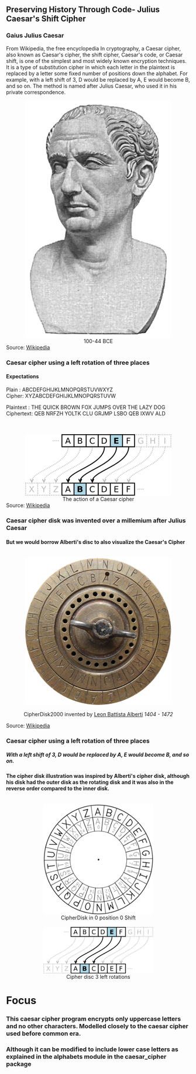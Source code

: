 ## Preserving History Through Code- Julius Caesar's Shift Cipher

### Gaius Julius Caesar
From Wikipedia, the free encyclopedia
In cryptography, a Caesar cipher, also known as Caesar's cipher, the shift cipher, Caesar's code, or Caesar shift, is one of the simplest and most widely known encryption techniques. It is a type of substitution cipher in which each letter in the plaintext is replaced by a letter some fixed number of positions down the alphabet. For example, with a left shift of 3, D would be replaced by A, E would become B, and so on. The method is named after Julius Caesar, who used it in his private correspondence.

<div align="center">
    <img src="/images/julius_caesar.png"
         width="400"
         align="center"
         margin="100"
         alt="The Caesar cipher is named for Julius Caesar, who used an alphabet where decrypting would shift three letters to the left.." 
         caption="Gaius Julius Caesar"
    />    
    <div align="center">100-44 BCE</div>
</div>
Source: <a href="https://en.wikipedia.org/wiki/File:Bust_of_Julius_Caesar_from_History_of_the_World_(1902).png">Wikipedia</a>


### Caesar cipher using a left rotation of three places
#### Expectations

Plain : ABCDEFGHIJKLMNOPQRSTUVWXYZ <br/>
Cipher: XYZABCDEFGHIJKLMNOPQRSTUVW <br/>

Plaintext : THE QUICK BROWN FOX JUMPS OVER THE LAZY DOG <br/>
Ciphertext: QEB NRFZH YOLTK CLU GRJMP LSBO QEB IXWV ALD <br/>  
<br/>

<div align="center">
    <img src="/images/caesar_cipher_left_shift_of_3.png"
         width="400"
         align="center"
         margin="100"
         alt="The action of a Caesar cipher is to replace each plaintext letter with a different one a fixed number of places down the alphabet. The cipher illustrated here uses a left shift of three, so that (for example) each occurrence of E in the plaintext becomes B in the ciphertext." 
         caption="The action of a Caesar cipher"
    />    
    <div align="center">The action of a Caesar cipher</div>
</div>
Source: <a href="https://upload.wikimedia.org/wikipedia/commons/thumb/4/4a/Caesar_cipher_left_shift_of_3.svg/220px-Caesar_cipher_left_shift_of_3.svg.png">Wikipedia</a>


### Caesar cipher disk was invented over a millemium after Julius Caesar
#### But we would borrow Alberti's disc to also visualize the Caesar's Cipher

<br />
<div align="center">
    <img src="/images/alberti_cipher_disk.png" 
         width="400"
         align="center"
         margin="100"
         alt="CipherDisk2000" 
         caption="Cipher disc for substitution cipher, manufacturer: Linge, Pleidelsheim (Germany)"
    />    
    <div align="center"><br>CipherDisk2000 invented by <a href="https://en.wikipedia.org/wiki/Leon_Battista_Alberti">Leon Battista Alberti</a>&nbsp<i>1404 - 1472</i></div>
</div>
 
Source: <a href="https://upload.wikimedia.org/wikipedia/commons/b/b5/CipherDisk2000.jpg">Wikipedia</a>


### Caesar cipher using a left rotation of three places
##### With a left shift of 3, D would be replaced by A, E would become B, and so on. 
#### The cipher disk illustration was inspired by Alberti's cipher disk, although his disk had the outer disk as the rotating disk and it was also in the reverse order compared to the inner disk.

<div align="center">
    <br>
    <img src="/images/cipher_disk_shift_0.png"
         width="300"
         align="center"
         margin="100"
         alt="CipherDisk in 0 position 0 Shift" 
         caption="Cipher disc default position"
    />
    <div align="center">CipherDisk in 0 position 0 Shift</div>
    <br>
    <img src="/images/caesar_cipher_left_shift_of_3.png"
         width="300"
         align="center"
         margin="100"
         alt="CipherDisk with 3 left rotations or -3 Shift" 
         caption="Cipher disc 3 left rotations"
    />
    <div align="center">Cipher disc 3 left rotations</div>
</div>

# Focus
### This caesar cipher program encrypts only uppercase letters and no other characters. Modelled closely to the caesar cipher used before common era.
### Although it can be modified to include lower case letters as explained in the alphabets module in the caesar_cipher package